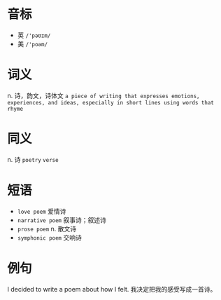 # 音标

- 英 `/'pəʊɪm/`
- 美 `/'poəm/`

# 词义

n. 诗，韵文，诗体文
`a piece of writing that expresses emotions, experiences, and ideas, especially in short lines using words that  rhyme`

# 同义

n. 诗
`poetry` `verse`

# 短语

- `love poem` 爱情诗
- `narrative poem` 叙事诗；叙述诗
- `prose poem` n. 散文诗
- `symphonic poem` 交响诗

# 例句

I decided to write a poem about how I felt.
我决定把我的感受写成一首诗。


